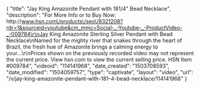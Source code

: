 {
    "title": "Jay King Amazonite Pendant with 181\/4\" Bead Necklace",
    "description": "For More Info or to Buy Now: http:\/\/www.hsn.com\/products\/seo\/8321208?rdr=1&sourceid=youtube&cm_mmc=Social-_-Youtube-_-ProductVideo-_-009784\r\nJay King Amazonite Sterling Silver Pendant with Bead Necklace\nNamed for the mighty river that snakes through the heart of Brazil, the fresh hue of Amazonite brings a calming energy to your...\r\nPrices shown on the previously recorded video may not represent the current price.  View hsn.com to view the current selling price. HSN Item #009784",
    "videoid": "114141968",
    "date_created": "1503708593",
    "date_modified": "1504059757",
    "type": "captivate",
    "layout": "video",
    "url": "\/v\/jay-king-amazonite-pendant-with-181-4-bead-necklace\/114141968"
}